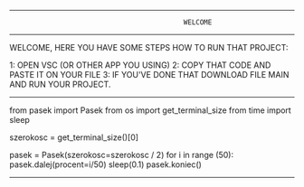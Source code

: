 -------------------------------------------------------------------------------------------------

                                               WELCOME 

-------------------------------------------------------------------------------------------------

WELCOME,
HERE YOU HAVE SOME STEPS HOW TO RUN THAT PROJECT:

1: OPEN VSC (OR OTHER APP YOU USING)
2: COPY THAT CODE AND PASTE IT ON YOUR FILE
3: IF YOU'VE DONE THAT DOWNLOAD FILE MAIN AND RUN YOUR PROJECT.

-------------------------------------------------------------------------------------------------

from pasek import Pasek
from os import get_terminal_size
from time import sleep

szerokosc = get_terminal_size()[0]

pasek = Pasek(szerokosc=szerokosc / 2)
for i in range (50):
    pasek.dalej(procent=i/50)
    sleep(0.1)
pasek.koniec()

-------------------------------------------------------------------------------------------------
